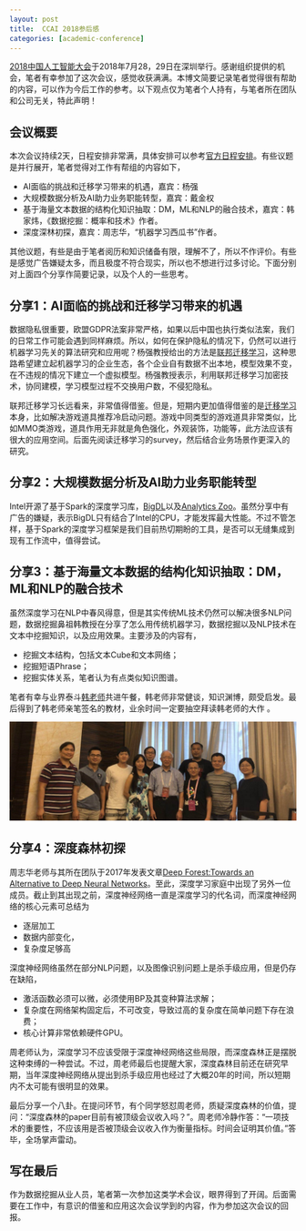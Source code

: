```yaml
---
layout: post
title:  CCAI 2018参后感
categories: [academic-conference]
---
```




[2018中国人工智能大会](http://ccai2018.caai.cn/)于2018年7月28，29日在深圳举行。感谢组织提供的机会，笔者有幸参加了这次会议，感觉收获满满。本博文简要记录笔者觉得很有帮助的内容，可以作为今后工作的参考。以下观点仅为笔者个人持有，与笔者所在团队和公司无关，特此声明！



## 会议概要

本次会议持续2天，日程安排非常满，具体安排可以参考[官方日程安排](http://ccai2018.caai.cn/#richeng)。有些议题是并行展开，笔者觉得对工作有帮组的内容如下，

* AI面临的挑战和迁移学习带来的机遇，嘉宾：杨强
* 大规模数据分析及AI助力业务职能转型，嘉宾：戴金权
* 基于海量文本数据的结构化知识抽取：DM，ML和NLP的融合技术，嘉宾：韩家炜，《数据挖掘：概率和技术》作者。
* 深度深林初探，嘉宾：周志华，“机器学习西瓜书”作者。



其他议题，有些是由于笔者阅历和知识储备有限，理解不了，所以不作评价。有些是感觉广告嫌疑太多，而且极度不符合现实，所以也不想进行过多讨论。下面分别对上面四个分享作简要记录，以及个人的一些思考。





## 分享1：AI面临的挑战和迁移学习带来的机遇

数据隐私很重要，欧盟GDPR法案非常严格，如果以后中国也执行类似法案，我们的日常工作可能会遇到同样麻烦。所以，如何在保护隐私的情况下，仍然可以进行机器学习先关的算法研究和应用呢？杨强教授给出的方法是[联邦迁移学习](http://tech.163.com/18/0728/11/DNQ2618G00098IEO.html)，这种思路希望建立起机器学习的企业生态，各个企业自有数据不出本地，模型效果不变，在不违规的情况下建立一个虚拟模型。杨强教授表示，利用联邦迁移学习加密技术，协同建模，学习模型过程不交换用户数，不侵犯隐私。 

联邦迁移学习长远看来，非常值得借鉴。但是，短期内更加值得借鉴的是[迁移学习](https://www.cse.ust.hk/~qyang/Docs/2009/tkde_transfer_learning.pdf)本身，比如解决游戏道具推荐冷启动问题。游戏中同类型的游戏道具非常类似，比如MMO类游戏，道具作用无非就是角色强化，外观装饰，功能等，此方法应该有很大的应用空间。后面先阅读迁移学习的survey，然后结合业务场景作更深入的研究。



## 分享2：大规模数据分析及AI助力业务职能转型

Intel开源了基于Spark的深度学习库，[BigDL](https://github.com/intel-analytics/BigDL)以及[Analytics Zoo](https://github.com/intel-analytics/analytics-zoo)。虽然分享中有广告的嫌疑，表示BigDL只有结合了Intel的CPU，才能发挥最大性能。不过不管怎样，基于Spark的深度学习框架是我们目前热切期盼的工具，是否可以无缝集成到现有工作流中，值得尝试。



## 分享3：基于海量文本数据的结构化知识抽取：DM，ML和NLP的融合技术 

虽然深度学习在NLP中春风得意，但是其实传统ML技术仍然可以解决很多NLP问题，数据挖掘鼻祖韩教授在分享了怎么用传统机器学习，数据挖掘以及NLP技术在文本中挖掘知识，以及应用效果。主要涉及的内容有，

* 挖掘文本结构，包括文本Cube和文本网络；
* 挖掘短语Phrase；
* 挖掘实体关系，笔者认为有点类似知识图谱。



笔者有幸与业界泰斗[韩老师](https://en.wikipedia.org/wiki/Jiawei_Han)共进午餐，韩老师非常健谈，知识渊博，颇受启发。最后得到了韩老师亲笔签名的教材，业余时间一定要抽空拜读韩老师的大作 。

![](/img/ccai_2018/dinner_prof_han.jpg)





## 分享4：深度森林初探 

周志华老师与其所在团队于2017年发表文章[Deep Forest:Towards an Alternative to Deep Neural Networks](https://www.ijcai.org/proceedings/2017/0497.pdf)。至此，深度学习家庭中出现了另外一位成员。截止到其出现之前，深度神经网络一直是深度学习的代名词，而深度神经网络的核心元素可总结为

* 逐层加工
* 数据内部变化，
* 复杂度足够高

深度神经网络虽然在部分NLP问题，以及图像识别问题上是杀手级应用，但是仍存在缺陷，

* 激活函数必须可以微，必须使用BP及其变种算法求解；
* 复杂度在网络架构固定后，不可改变，导致过高的复杂度在简单问题下存在浪费；
* 核心计算非常依赖硬件GPU。

周老师认为，深度学习不应该受限于深度神经网络这些局限，而深度森林正是摆脱这种束缚的一种尝试。不过，周老师最后也提醒大家，深度森林目前还在研究早期，当年深度神经网络从提出到杀手级应用也经过了大概20年的时间，所以短期内不太可能有很明显的效果。

最后分享一个八卦。在提问环节，有个同学怒怼周老师，质疑深度森林的价值，提问：“深度森林的paper目前有被顶级会议收入吗？”。周老师冷静作答：“一项技术的重要性，不应该用是否被顶级会议收入作为衡量指标。时间会证明其价值。”答毕，全场掌声雷动。



## 写在最后

作为数据挖掘从业人员，笔者第一次参加这类学术会议，眼界得到了开阔。后面需要在工作中，有意识的借鉴和应用这次会议学到的内容，作为参加这次会议的回报。







